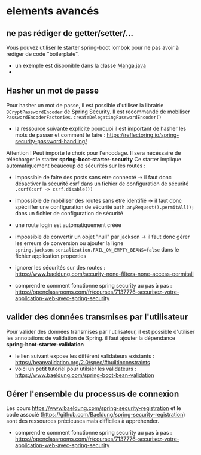 # elements avancés

## ne pas rédiger de getter/setter/...

Vous pouvez utiliser le starter spring-boot lombok pour ne pas avoir à rédiger de code "boilerplate". 
- un exemple est disponible dans la classe [Manga.java](src/main/java/fr/uha/serfa/lpdaoo25/BiblioTook/model/Manga.java)
- 

## Hasher un mot de passe

Pour hasher un mot de passe, il est possible d'utiliser la librairie `BCryptPasswordEncoder` de Spring Security.
Il est recommandé de mobiliser `PasswordEncoderFactories.createDelegatingPasswordEncoder()`
- la ressource suivante explicite pourquoi il est important de hasher les mots de passer et comment le faire : https://reflectoring.io/spring-security-password-handling/

Attention ! Peut importe le choix pour l'encodage. Il sera nécéssaire de télécharger le starter **spring-boot-starter-security**
Ce starter implique automatiquement beaucoup de sécurités sur les routes : 
- impossible de faire des posts sans etre connecté -> il faut donc désactiver la sécurité csrf dans un fichier de configuration de sécurité `                .csrf(csrf -> csrf.disable())`
- impossible de mobiliser des routes sans être identifié -> il faut donc spéciiffer une configuration de sécurité `auth.anyRequest().permitAll();` dans un fichier de configuration de sécurité
- une route login est automatiquement créée 
- impossible de convertir un objet "null" par jackson  -> il faut donc gérer les erreurs de conversion ou ajouter la ligne `spring.jackson.serialization.FAIL_ON_EMPTY_BEANS=false` dans le fichier application.properties

- ignorer les sécurités sur des routes : https://www.baeldung.com/security-none-filters-none-access-permitall
- comprendre comment fonctionne spring security au pas à pas : https://openclassrooms.com/fr/courses/7137776-securisez-votre-application-web-avec-spring-security

## valider des données transmises par l'utilisateur

Pour valider des données transmises par l'utilisateur, il est possible d'utiliser les annotations de validation de Spring.
il faut ajouter la dépendance **spring-boot-starter-validation**
- le lien suivant expose les différent validateurs existants :  https://beanvalidation.org/2.0/spec/#builtinconstraints
- voici un petit tutoriel pour utilsier les validateurs : https://www.baeldung.com/spring-boot-bean-validation


## Gérer l'ensemble du processus de connexion
Les cours https://www.baeldung.com/spring-security-registration  et le code associé (https://github.com/Baeldung/spring-security-registration) 
sont des ressources précieuses mais difficiles à appréhender. 
- comprendre comment fonctionne spring security au pas à pas : https://openclassrooms.com/fr/courses/7137776-securisez-votre-application-web-avec-spring-security
